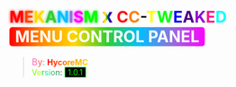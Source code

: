 # <span style="color: #FF0000; text-shadow: 0 0 5px #FF0000">M</span><span style="color: #FF4500; text-shadow: 0 0 5px #FF4500">E</span><span style="color: #FFD700; text-shadow: 0 0 5px #FFD700">K</span><span style="color: #32CD32; text-shadow: 0 0 5px #32CD32">A</span><span style="color: #00BFFF; text-shadow: 0 0 5px #00BFFF">N</span><span style="color: #9370DB; text-shadow: 0 0 5px #9370DB">I</span><span style="color: #FF00FF; text-shadow: 0 0 5px #FF00FF">S</span><span style="color: #00FF00; text-shadow: 0 0 5px #00FF00">M</span> <span style="color: #FFFFFF; background: linear-gradient(90deg, red, orange, yellow, green, blue, indigo, violet); -webkit-background-clip: text; -webkit-text-fill-color: transparent; font-weight: bold; font-size: 1.2em">x</span> <span style="color: #FF0000">C</span><span style="color: #FF7F00">C</span>-<span style="color: #FFFF00">T</span><span style="color: #00FF00">W</span><span style="color: #0000FF">E</span><span style="color: #4B0082">A</span><span style="color: #9400D3">K</span><span style="color: #FF1493">E</span><span style="color: #00FFFF">D</span> <span style="display: inline-block; background: linear-gradient(90deg, #FF0000, #FF8C00, #FFD700, #32CD32, #00BFFF, #9370DB, #FF00FF); color: white; padding: 0 10px; border-radius: 5px">MENU CONTROL PANEL</span>

> <span style="color: #FF69B4; font-size: 1.1em">B</span><span style="color: #FF6347; font-size: 1.1em">y</span><span style="color: #00FA9A; font-size: 1.1em">:</span> <span style="background: linear-gradient(90deg, #FF0000, #FF8C00, #FFD700); -webkit-background-clip: text; -webkit-text-fill-color: transparent; font-weight: bold">HycoreMC</span>  
> <span style="color: #7CFC00">V</span><span style="color: #ADFF2F">e</span><span style="color: #32CD32">r</span><span style="color: #00FA9A">s</span><span style="color: #00FF7F">i</span><span style="color: #3CB371">o</span><span style="color: #2E8B57">n</span><span style="color: #008000">:</span> <span style="color: #00FF00; background-color: black; padding: 0 5px; border: 1px solid #00FF00">1.0.1</span>
